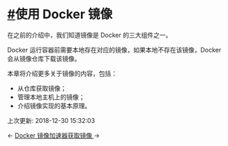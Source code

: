 # [#](https://funtl.com/zh/docker/使用-Docker-镜像.html#使用-docker-镜像)使用 Docker 镜像

在之前的介绍中，我们知道镜像是 Docker 的三大组件之一。

Docker 运行容器前需要本地存在对应的镜像，如果本地不存在该镜像，Docker 会从镜像仓库下载该镜像。

本章将介绍更多关于镜像的内容，包括：

- 从仓库获取镜像；
- 管理本地主机上的镜像；
- 介绍镜像实现的基本原理。

上次更新: 2018-12-30 15:32:03

← [Docker 镜像加速器](https://funtl.com/zh/docker/Docker-镜像加速器.html)[获取镜像 ](https://funtl.com/zh/docker/Docker-获取镜像.html)→